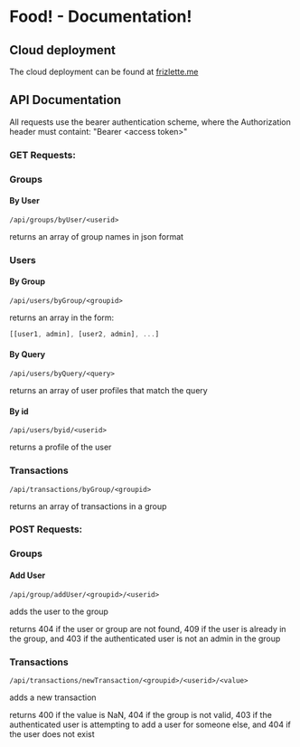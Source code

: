 # Food! - Documentation!


## Cloud deployment

The cloud deployment can be found at [frizlette.me](http://frizlette.me)

## API Documentation

All requests use the bearer authentication scheme, where the Authorization header must containt: "Bearer \<access token\>"


### GET Requests:

### Groups

#### By User

`/api/groups/byUser/<userid>`

returns an array of group names in json format

### Users

#### By Group

`/api/users/byGroup/<groupid>`

returns an array in the form:

```javascript
[[user1, admin], [user2, admin], ...]
```

#### By Query

`/api/users/byQuery/<query>`

returns an array of user profiles that match the query

#### By id

`/api/users/byid/<userid>`

returns a profile of the user

### Transactions

`/api/transactions/byGroup/<groupid>`

returns an array of transactions in a group

### POST Requests:

### Groups

#### Add User

`/api/group/addUser/<groupid>/<userid>`

adds the user to the group

returns 404 if the user or group are not found, 409 if the user is already in the group, and 403 if the authenticated user is not an admin in the group

### Transactions

`/api/transactions/newTransaction/<groupid>/<userid>/<value>`

adds a new transaction

returns 400 if the value is NaN, 404 if the group is not valid, 403 if the authenticated user is attempting to add a user for someone else, and 404 if the user does not exist
